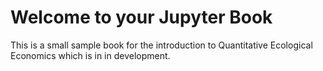 # Welcome to your Jupyter Book

This is a small sample book for the introduction to Quantitative Ecological Economics which is in in development.


```{tableofcontents}
```
